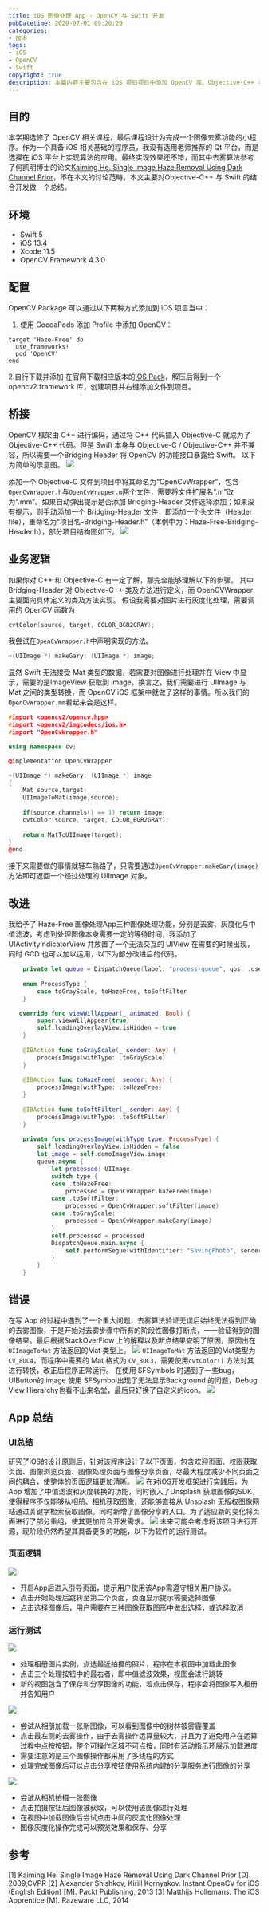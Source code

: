 ```yaml
---
title: iOS 图像处理 App - OpenCV 与 Swift 开发
pubDatetime: 2020-07-01 09:20:20
categories: 
- 技术
tags: 
- iOS
- OpenCV
- Swift
copyright: true
description: 本篇内容主要包含在 iOS 项目项目中添加 OpenCV 库、Objective-C++ 与 Swift 的结合使用，及桥接文件的添加等等，为 OpenCV 系列的第四篇文章。
---
```


## 目的
本学期选修了 OpenCV 相关课程，最后课程设计为完成一个图像去雾功能的小程序。作为一个具备 iOS 相关基础的程序员，我没有选用老师推荐的 Qt 平台，而是选择在 iOS 平台上实现算法的应用。最终实现效果还不错，而其中去雾算法参考了何凯明博士的论文[Kaiming He. Single Image Haze Removal Using Dark Channel Prior](http://kaiminghe.com/publications/cvpr09.pdf)，不在本文的讨论范畴，本文主要对Objective-C++ 与 Swift 的结合开发做一个总结。

## 环境
- Swift 5
- iOS 13.4
- Xcode 11.5
- OpenCV Framework 4.3.0

## 配置
OpenCV Package 可以通过以下两种方式添加到 iOS 项目当中：

1. 使用 CocoaPods 添加
Profile 中添加 OpenCV：

```
target 'Haze-Free' do
  use_frameworks!
  pod 'OpenCV'
end
```

2.自行下载并添加
在官网下载相应版本的[iOS Pack](https://opencv.org/releases/)，解压后得到一个 opencv2.framework 库，创建项目并右键添加文件到项目。

## 桥接
OpenCV 框架由 C++ 进行编码，通过将 C++ 代码插入 Objective-C 就成为了 Objective-C++ 代码。但是 Swift 本身与 Objective-C / Objective-C++ 并不兼容，所以需要一个Bridging Header 将 OpenCV 的功能接口暴露给 Swift。
以下为简单的示意图。
![](http://image.stephenfang.me/%E6%88%AA%E5%9B%BE2020-07-12%20at%2015.18.30.png)

添加一个 Objective-C 文件到项目中将其命名为“OpenCvWrapper”，包含```OpenCvWrapper.h```与```OpenCvWrapper.m```两个文件，需要将文件扩展名“.m”改为“.mm”。如果自动弹出提示是否添加 Bridging-Header 文件选择添加；如果没有提示，则手动添加一个 Bridging-Header 文件，即添加一个头文件（Header file），重命名为“项目名-Bridging-Header.h”（本例中为：Haze-Free-Bridging-Header.h），部分项目结构图如下。
![](http://image.stephenfang.me/%E6%88%AA%E5%9B%BE2020-07-12%20at%2015.54.22.png)

## 业务逻辑
如果你对 C++ 和 Objective-C 有一定了解，那完全能够理解以下的步骤。
其中 Bridging-Header 对 Objective-C++ 类及方法进行定义，而 OpenCVWrapper 主要面向具体定义的类及方法实现。
假设我需要对图片进行灰度化处理，需要调用的 OpenCV 函数为
```c++
cvtColor(source, target, COLOR_BGR2GRAY);
```
我尝试在```OpenCvWrapper.h```中声明实现的方法。
```c++
+(UIImage *) makeGary: (UIImage *) image;
```
显然 Swift 无法接受 Mat 类型的数据，若需要对图像进行处理并在 View 中显示，需要的是ImageView 获取到 image，换言之，我们需要进行 UIImage 与 Mat 之间的类型转换，而 OpenCV iOS 框架中就做了这样的事情。所以我们的```OpenCvWrapper.mm```看起来会是这样。

```c++
#import <opencv2/opencv.hpp>
#import <opencv2/imgcodecs/ios.h>
#import "OpenCvWrapper.h"

using namespace cv;

@implementation OpenCvWrapper

+(UIImage *) makeGary: (UIImage *) image
{
    Mat source,target;
    UIImageToMat(image,source);
    
    if(source.channels() == 1) return image;
    cvtColor(source, target, COLOR_BGR2GRAY);
    
    return MatToUIImage(target);
}
@end
```
接下来需要做的事情就轻车熟路了，只需要通过```OpenCvWrapper.makeGary(image)```方法即可返回一个经过处理的 UIImage 对象。

## 改进
我给予了 Haze-Free 图像处理App三种图像处理功能，分别是去雾、灰度化与中值滤波，考虑到处理图像本身需要一定的等待时间，我添加了 UIActivityIndicatorView 并放置了一个无法交互的 UIView 在需要的时候出现，同时 GCD 也可以加以运用，以下为部分改进后的代码。
```swift
    private let queue = DispatchQueue(label: "process-queue", qos: .userInitiated)
    
    enum ProcessType {
        case toGrayScale, toHazeFree, toSoftFilter
    }

   override func viewWillAppear(_ animated: Bool) {
        super.viewWillAppear(true)
        self.loadingOverlayView.isHidden = true
    }
    
    @IBAction func toGrayScale(_ sender: Any) {
        processImage(withType: .toGrayScale)
    }
    
    @IBAction func toHazeFree(_ sender: Any) {
        processImage(withType: .toHazeFree)
    }
    
    @IBAction func toSoftFilter(_ sender: Any) {
        processImage(withType: .toSoftFilter)
    }
    
    private func processImage(withType type: ProcessType) {
        self.loadingOverlayView.isHidden = false
        let image = self.demoImageView.image!
        queue.async {
            let processed: UIImage
            switch type {
            case .toHazeFree:
                processed = OpenCvWrapper.hazeFree(image)
            case .toSoftFilter:
                processed = OpenCvWrapper.softFilter(image)
            case .toGrayScale:
                processed = OpenCvWrapper.makeGary(image)
            }
            self.processed = processed
            DispatchQueue.main.async {
                self.performSegue(withIdentifier: "SavingPhoto", sender: nil)
            }
        }
    }
```

## 错误
在写 App 的过程中遇到了一个重大问题，去雾算法验证无误后始终无法得到正确的去雾图像，于是开始对去雾步骤中所有的阶段性图像打断点，一一验证得到的图像结果。最后根据StackOverFlow 上的解释以及断点结果查明了原因，原因出在 ```UIImageToMat``` 方法返回的Mat 类型上。
![](http://image.stephenfang.me/%E6%88%AA%E5%9B%BE2020-07-12%20at%2016.40.11.png)
```UIImageToMat``` 方法返回的Mat类型为 ```CV_8UC4```，而程序中需要的 Mat 格式为 ```CV_8UC3```，需要使用```cvtColor()``` 方法对其进行转换，改正后程序正常运行。
在使用 SFSymbols 时遇到了一些bug，UIButton的 image 使用 SFSymbol出现了无法显示Background 的问题，Debug View Hierarchy也看不出来名堂，最后只好换了自定义的icon。
![](http://image.stephenfang.me/%E6%88%AA%E5%9B%BE2020-07-12%20at%2016.51.25.png)


## App 总结
### UI总结
研究了iOS的设计原则后，针对该程序设计了以下页面，包含欢迎页面、权限获取页面、图像浏览页面、图像处理页面与图像分享页面，尽最大程度减少不同页面之间的耦合，使整体的页面逻辑更加清晰。
![](http://image.stephenfang.me/%E6%88%AA%E5%9B%BE2020-07-12%20at%2016.56.25.png)
在对iOS开发框架进行实践后，为 App 增加了中值滤波和灰度转换的功能，同时嵌入了Unsplash 获取图像的SDK，使得程序不仅能够从相册、相机获取图像，还能够直接从 Unsplash 无版权图像网站通过关键字检索获取图像。同时新增了图像分享的入口。为了适应新的变化将页面进行了部分重组，使其更加符合开发需求。
![](http://image.stephenfang.me/%E6%88%AA%E5%9B%BE2020-07-12%20at%2016.58.22.png)
未来可能会考虑将该项目进行开源，现阶段仍然希望其具备更多的功能，以下为软件的运行测试。

### 页面逻辑
![](http://image.stephenfang.me/%E6%88%AA%E5%9B%BE2020-07-12%20at%2016.44.23.png)
- 开启App后进入引导页面，提示用户使用该App需遵守相关用户协议。
- 点击开始处理后跳转至第二个页面，页面显示提示需要选择图像
- 点击选择图像后，用户需要在三种图像获取图形中做出选择，或选择取消

### 运行测试

![](http://image.stephenfang.me/%E6%88%AA%E5%9B%BE2020-07-12%20at%2016.46.41.png)
- 处理相册图片实例，点选最近拍摄的照片，程序在本视图中加载此图像
- 点击三个处理按钮中的最右者，即中值滤波效果，视图会进行跳转
- 新的视图包含了保存和分享图像的功能，若点击保存，程序会将图像写入相册并告知用户

![](http://image.stephenfang.me/%E6%88%AA%E5%9B%BE2020-07-12%20at%2016.51.50.png)
- 尝试从相册加载一张新图像，可以看到图像中的树林被雾霾覆盖
- 点击最左侧的去雾操作，由于去雾操作运算量较大，并且为了避免用户在运算过程中点按按钮，整个可操作区域不可点按，同时有活动指示环展示加载进度
- 需要注意的是三个图像操作都采用了多线程的方式
- 处理完成图像后可以点击分享按钮使用系统内建的分享服务进行图像的分享

![](http://image.stephenfang.me/%E6%88%AA%E5%9B%BE2020-07-12%20at%2016.54.28.png)
- 尝试从相机拍摄一张图像
- 点击拍摄按钮后图像被获取，可以使用该图像进行处理
- 在视图中加载图像后尝试点击中间的灰度化图像处理
- 图像灰度化操作完成可以预览效果和保存、分享



## 参考
[1] Kaiming He. Single Image Haze Removal Using Dark Channel Prior [D]. 2009,CVPR
[2] Alexander Shishkov, Kirill Kornyakov. Instant OpenCV for iOS (English Edition) [M]. Packt Publishing, 2013
[3] Matthijs Hollemans. The iOS Apprentice [M]. Razeware LLC, 2014
